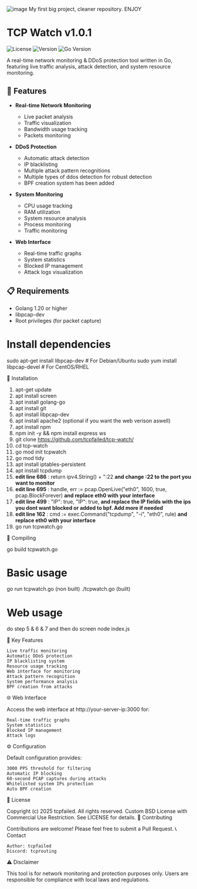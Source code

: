 ![image](https://github.com/user-attachments/assets/8558b1ac-2f20-48d8-b2b8-469db8d09562)
My first big project, cleaner repository. ENJOY
# TCP Watch v1.0.1
![License](https://img.shields.io/badge/license-Custom%20BSD-blue)
![Version](https://img.shields.io/badge/version-1.0.1-green)
![Go Version](https://img.shields.io/badge/Go-1.20+-00ADD8)

A real-time network monitoring & DDoS protection tool written in Go, featuring live traffic analysis, attack detection, and system resource monitoring.

## 🚀 Features

- **Real-time Network Monitoring**
  - Live packet analysis
  - Traffic visualization
  - Bandwidth usage tracking
  - Packets monitoring

- **DDoS Protection**
  - Automatic attack detection
  - IP blacklisting
  - Multiple attack pattern recognitions
  - Multiple types of ddos detection for robust detection
  - BPF creation system has been added

- **System Monitoring**
  - CPU usage tracking
  - RAM utilization
  - System resource analysis
  - Process monitoring
  - Traffic monitoring

- **Web Interface**
  - Real-time traffic graphs
  - System statistics
  - Blocked IP management
  - Attack logs visualization

## 📋 Requirements

- Golang 1.20 or higher
- libpcap-dev
- Root privileges (for packet capture)

# Install dependencies
sudo apt-get install libpcap-dev  # For Debian/Ubuntu
sudo yum install libpcap-devel    # For CentOS/RHEL

🔧 Installation

1. apt-get update
2. apt install screen
3. apt install golang-go
4. apt install git
5. apt install libpcap-dev
6. apt install apache2 (optional if you want the web verison aswell)
7. apt install npm
8. npm init -y && npm install express ws
9. git clone https://github.com/tcpfailed/tcp-watch/
10. cd tcp-watch
11. go mod init tcpwatch
12. go mod tidy
13. apt install iptables-persistent
14. apt install tcpdump
15. **edit line 686** : return ipv4.String() + ":22 **and change :22 to the port you want to monitor**
16. **edit line 695** : handle, err := pcap.OpenLive("eth0", 1600, true, pcap.BlockForever) **and replace eth0 with your interface**
17. **edit line 499** : "IP": true, "IP":  true, **and replace the IP fields with the ips you dont want blocked or added to bpf. Add more if needed**
18. **edit line 162** : cmd := exec.Command("tcpdump", "-i", "eth0", rule) **and replace eth0 with your interface**
19. go run tcpwatch.go

🔧 Compiling

go build tcpwatch.go

# Basic usage
go run tcpwatch.go (non built)
./tcpwatch.go (built)

# Web usage
do step 5 & 6 & 7 and then do screen node index.js


🎯 Key Features

    Live traffic monitoring
    Automatic DDoS protection
    IP blacklisting system
    Resource usage tracking
    Web interface for monitoring
    Attack pattern recognition
    System performance analysis
    BPF creation from attacks

🌐 Web Interface

Access the web interface at http://your-server-ip:3000 for:

    Real-time traffic graphs
    System statistics
    Blocked IP management
    Attack logs

⚙️ Configuration

Default configuration provides:

    3000 PPS threshold for filtering
    Automatic IP blocking
    60-second PCAP captures during attacks
    Whitelisted system IPs protection
    Auto BPF creation

📝 License

Copyright (c) 2025 tcpfailed. All rights reserved.
Custom BSD License with Commercial Use Restriction.
See LICENSE for details.
🤝 Contributing

Contributions are welcome! Please feel free to submit a Pull Request.
📞 Contact

    Author: tcpfailed
    Discord: tcprouting

⚠️ Disclaimer

This tool is for network monitoring and protection purposes only. Users are responsible for compliance with local laws and regulations.
